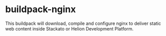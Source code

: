 buildpack-nginx
===============
This buildpack will download, compile and configure nginx to deliver static web content inside Stackato or Helion Development Platform.

